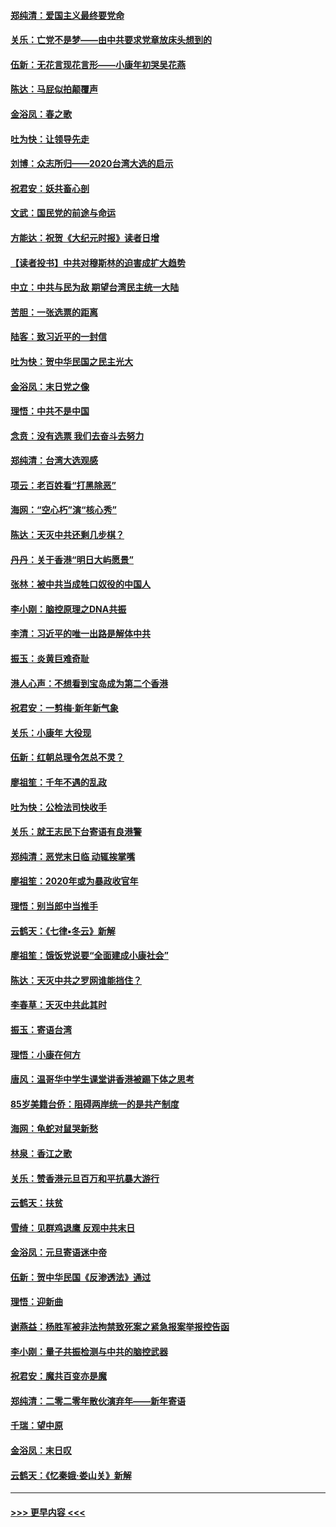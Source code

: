 #### [郑纯清：爱国主义最终要党命](../pages/nsc993/n11802197.md?t=01190831) 
#### [关乐：亡党不是梦——由中共要求党章放床头想到的](../pages/nsc993/n11802156.md?t=01190831) 
#### [伍新：无花言现花言形——小康年初哭吴花燕](../pages/nsc993/n11800044.md?t=01190831) 
#### [陈达：马屁似拍颠覆声](../pages/nsc993/n11800010.md?t=01190831) 
#### [金浴凤：春之歌](../pages/nsc993/n11797687.md?t=01190831) 
#### [吐为快：让领导先走](../pages/nsc993/n11797512.md?t=01190831) 
#### [刘博：众志所归——2020台湾大选的启示](../pages/nsc993/n11796878.md?t=01190831) 
#### [祝君安：妖共畜心剖](../pages/nsc993/n11794273.md?t=01190831) 
#### [文武：国民党的前途与命运](../pages/nsc993/n11794198.md?t=01190831) 
#### [方能达：祝贺《大纪元时报》读者日增](../pages/nsc993/n11793807.md?t=01190831) 
#### [【读者投书】中共对穆斯林的迫害成扩大趋势](../pages/nsc993/n11791371.md?t=01190831) 
#### [中立：中共与民为敌 期望台湾民主统一大陆](../pages/nsc993/n11790392.md?t=01190831) 
#### [苦胆：一张选票的距离](../pages/nsc993/n11788914.md?t=01190831) 
#### [陆客：致习近平的一封信](../pages/nsc993/n11788867.md?t=01190831) 
#### [吐为快：贺中华民国之民主光大](../pages/nsc993/n11788618.md?t=01190831) 
#### [金浴凤：末日党之像](../pages/nsc993/n11787475.md?t=01190831) 
#### [理悟：中共不是中国](../pages/nsc993/n11787463.md?t=01190831) 
#### [念贲：没有选票  我们去奋斗去努力](../pages/nsc993/n11787398.md?t=01190831) 
#### [郑纯清：台湾大选观感](../pages/nsc993/n11786210.md?t=01190831) 
#### [项云：老百姓看“打黑除恶”](../pages/nsc993/n11785398.md?t=01190831) 
#### [海网：“空心朽”演“核心秀”](../pages/nsc993/n11783874.md?t=01190831) 
#### [陈达：天灭中共还剩几步棋？](../pages/nsc993/n11783719.md?t=01190831) 
#### [丹丹：关于香港“明日大屿愿景”](../pages/nsc993/n11783273.md?t=01190831) 
#### [张林：被中共当成牲口奴役的中国人](../pages/nsc993/n11782397.md?t=01190831) 
#### [李小刚：脑控原理之DNA共振](../pages/nsc993/n11780962.md?t=01190831) 
#### [李清：习近平的唯一出路是解体中共](../pages/nsc993/n11780866.md?t=01190831) 
#### [振玉：炎黄巨难奇耻](../pages/nsc993/n11779632.md?t=01190831) 
#### [港人心声：不想看到宝岛成为第二个香港](../pages/nsc993/n11778817.md?t=01190831) 
#### [祝君安：一剪梅‧新年新气象](../pages/nsc993/n11776340.md?t=01190831) 
#### [关乐：小康年 大役现](../pages/nsc993/n11774213.md?t=01190831) 
#### [伍新：红朝总理令怎总不灵？](../pages/nsc993/n11770813.md?t=01190831) 
#### [廖祖笙：千年不遇的乱政](../pages/nsc993/n11770373.md?t=01190831) 
#### [吐为快：公检法司快收手](../pages/nsc993/n11770359.md?t=01190831) 
#### [关乐：就王志民下台寄语有良港警](../pages/nsc993/n11769903.md?t=01190831) 
#### [郑纯清：恶党末日临 动辄挨掌嘴](../pages/nsc993/n11769356.md?t=01190831) 
#### [廖祖笙：2020年或为暴政收官年](../pages/nsc993/n11768216.md?t=01190831) 
#### [理悟：别当郎中当推手](../pages/nsc993/n11768243.md?t=01190831) 
#### [云鹤天：《七律▪冬云》新解](../pages/nsc993/n11768204.md?t=01190831) 
#### [廖祖笙：饿饭党说要“全面建成小康社会”](../pages/nsc993/n11767482.md?t=01190831) 
#### [陈达：天灭中共之罗网谁能挡住？](../pages/nsc993/n11767465.md?t=01190831) 
#### [李春草：天灭中共此其时](../pages/nsc993/n11767452.md?t=01190831) 
#### [振玉：寄语台湾](../pages/nsc993/n11767432.md?t=01190831) 
#### [理悟：小康在何方](../pages/nsc993/n11767394.md?t=01190831) 
#### [唐风：温哥华中学生课堂讲香港被踢下体之思考](../pages/nsc993/n11766848.md?t=01190831) 
#### [85岁美籍台侨：阻碍两岸统一的是共产制度](../pages/nsc993/n11765043.md?t=01190831) 
#### [海网：龟蛇对鼠哭新愁](../pages/nsc993/n11764895.md?t=01190831) 
#### [林泉：香江之歌](../pages/nsc993/n11764415.md?t=01190831) 
#### [关乐：赞香港元旦百万和平抗暴大游行](../pages/nsc993/n11764382.md?t=01190831) 
#### [云鹤天：扶贫](../pages/nsc993/n11764245.md?t=01190831) 
#### [雪绮：见群鸡退鹰  反观中共末日](../pages/nsc993/n11762112.md?t=01190831) 
#### [金浴凤：元旦寄语迷中帝](../pages/nsc993/n11761788.md?t=01190831) 
#### [伍新：贺中华民国《反渗透法》通过](../pages/nsc993/n11761994.md?t=01190831) 
#### [理悟：迎新曲](../pages/nsc993/n11761152.md?t=01190831) 
#### [谢燕益：杨胜军被非法拘禁致死案之紧急报案举报控告函](../pages/nsc993/n11756134.md?t=01190831) 
#### [李小刚：量子共振检测与中共的脑控武器](../pages/nsc993/n11754518.md?t=01190831) 
#### [祝君安：魔共百变亦是魔](../pages/nsc993/n11754469.md?t=01190831) 
#### [郑纯清：二零二零年散伙演弃年——新年寄语](../pages/nsc993/n11754195.md?t=01190831) 
#### [千瑞：望中原](../pages/nsc993/n11754159.md?t=01190831) 
#### [金浴凤：末日叹](../pages/nsc993/n11752359.md?t=01190831) 
#### [云鹤天：《忆秦娥‧娄山关》新解](../pages/nsc993/n11752348.md?t=01190831) 

----
#### [ >>> 更早内容 <<< ](../indexes/nsc993-earlier.md)

